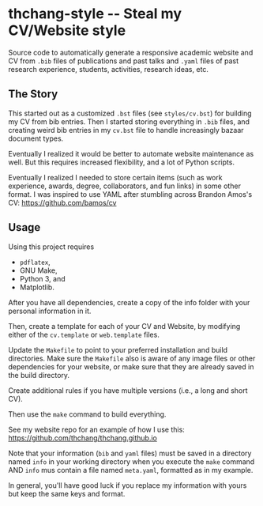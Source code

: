 # thchang-style -- Steal my CV/Website style

Source code to automatically generate a responsive academic website and CV
from ``.bib`` files of publications and past talks and ``.yaml`` files
of past research experience, students, activities, research ideas, etc.

## The Story

This started out as a customized ``.bst`` files (see ``styles/cv.bst``)
for building my CV from bib entries.
Then I started storing everything in ``.bib`` files, and creating weird bib
entries in my ``cv.bst`` file to handle increasingly bazaar document types.

Eventually I realized it would be better to automate website maintenance
as well.
But this requires increased flexibility, and a lot of Python scripts.

Eventually I realized I needed to store certain items (such as work experience,
awards, degree, collaborators, and fun links) in some other format.
I was inspired to use YAML after stumbling across Brandon Amos's CV:
  https://github.com/bamos/cv

## Usage

Using this project requires

 - ``pdflatex``,
 - GNU Make,
 - Python 3, and
 - Matplotlib.

After you have all dependencies, create a copy of the info folder with your
personal information in it.

Then, create a template for each of your CV and Website, by modifying either
of the ``cv.template`` or ``web.template`` files.

Update the ``Makefile`` to point to your preferred installation and
build directories.
Make sure the ``Makefile`` also is aware of any image files or other
dependencies for your website, or make sure that they are already saved in
the build directory.

Create additional rules if you have multiple versions (i.e., a long and short
CV).

Then use the ``make`` command to build everything.

See my website repo for an example of how I use this:
  https://github.com/thchang/thchang.github.io

Note that your information (``bib`` and ``yaml`` files) must be saved in a
directory named ``info`` in your working directory when you execute the
``make`` command AND ``info`` mus contain a file named ``meta.yaml``,
formatted as in my example.

In general, you'll have good luck if you replace my information with yours
but keep the same keys and format.
